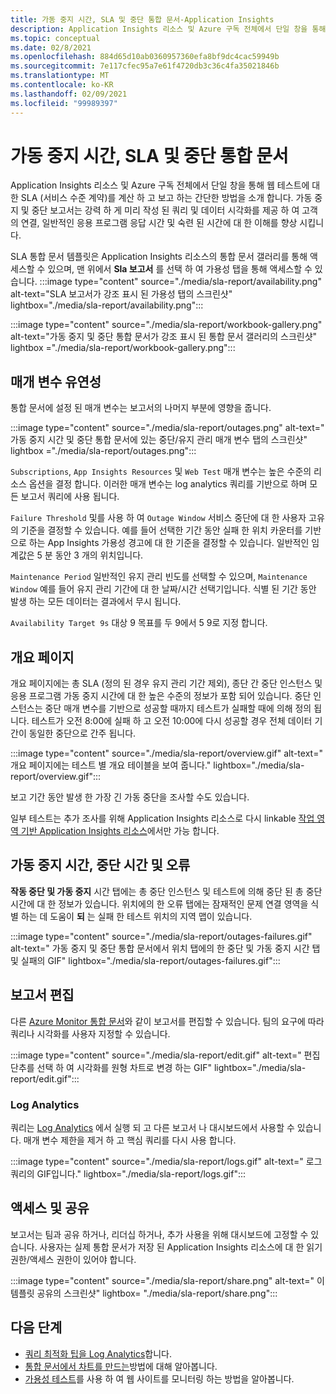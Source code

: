 ```yaml
---
title: 가동 중지 시간, SLA 및 중단 통합 문서-Application Insights
description: Application Insights 리소스 및 Azure 구독 전체에서 단일 창을 통해 웹 테스트에 대 한 SLA를 계산 하 고 보고 합니다.
ms.topic: conceptual
ms.date: 02/8/2021
ms.openlocfilehash: 884d65d10ab0360957360efa8bf9dc4cac59949b
ms.sourcegitcommit: 7e117cfec95a7e61f4720db3c36c4fa35021846b
ms.translationtype: MT
ms.contentlocale: ko-KR
ms.lasthandoff: 02/09/2021
ms.locfileid: "99989397"
---
```

# <a name="downtime-sla-and-outages-workbook"></a>가동 중지 시간, SLA 및 중단 통합 문서

Application Insights 리소스 및 Azure 구독 전체에서 단일 창을 통해 웹 테스트에 대 한 SLA (서비스 수준 계약)를 계산 하 고 보고 하는 간단한 방법을 소개 합니다. 가동 중지 및 중단 보고서는 강력 하 게 미리 작성 된 쿼리 및 데이터 시각화를 제공 하 여 고객의 연결, 일반적인 응용 프로그램 응답 시간 및 숙련 된 시간에 대 한 이해를 향상 시킵니다.

SLA 통합 문서 템플릿은 Application Insights 리소스의 통합 문서 갤러리를 통해 액세스할 수 있으며, 맨 위에서 **Sla 보고서** 를 선택 하 여 가용성 탭을 통해 액세스할 수 있습니다.
:::image type="content" source="./media/sla-report/availability.png" alt-text="SLA 보고서가 강조 표시 된 가용성 탭의 스크린샷" lightbox="./media/sla-report/availability.png":::

:::image type="content" source="./media/sla-report/workbook-gallery.png" alt-text="가동 중지 및 중단 통합 문서가 강조 표시 된 통합 문서 갤러리의 스크린샷" lightbox ="./media/sla-report/workbook-gallery.png":::

## <a name="parameter-flexibility"></a>매개 변수 유연성

통합 문서에 설정 된 매개 변수는 보고서의 나머지 부분에 영향을 줍니다.

:::image type="content" source="./media/sla-report/outages.png" alt-text=" 가동 중지 시간 및 중단 통합 문서에 있는 중단/유지 관리 매개 변수 탭의 스크린샷" lightbox ="./media/sla-report/outages.png":::

`Subscriptions`, `App Insights Resources` 및 `Web Test` 매개 변수는 높은 수준의 리소스 옵션을 결정 합니다. 이러한 매개 변수는 log analytics 쿼리를 기반으로 하며 모든 보고서 쿼리에 사용 됩니다.

`Failure Threshold` 및를 사용 하 여 `Outage Window` 서비스 중단에 대 한 사용자 고유의 기준을 결정할 수 있습니다. 예를 들어 선택한 기간 동안 실패 한 위치 카운터를 기반으로 하는 App Insights 가용성 경고에 대 한 기준을 결정할 수 있습니다. 일반적인 임계값은 5 분 동안 3 개의 위치입니다.

`Maintenance Period` 일반적인 유지 관리 빈도를 선택할 수 있으며, `Maintenance Window` 예를 들어 유지 관리 기간에 대 한 날짜/시간 선택기입니다. 식별 된 기간 동안 발생 하는 모든 데이터는 결과에서 무시 됩니다.

`Availability Target 9s` 대상 9 목표를 두 9에서 5 9로 지정 합니다.

## <a name="overview-page"></a>개요 페이지

개요 페이지에는 총 SLA (정의 된 경우 유지 관리 기간 제외), 종단 간 중단 인스턴스 및 응용 프로그램 가동 중지 시간에 대 한 높은 수준의 정보가 포함 되어 있습니다. 중단 인스턴스는 중단 매개 변수를 기반으로 성공할 때까지 테스트가 실패할 때에 의해 정의 됩니다. 테스트가 오전 8:00에 실패 하 고 오전 10:00에 다시 성공할 경우 전체 데이터 기간이 동일한 중단으로 간주 됩니다.

:::image type="content" source="./media/sla-report/overview.gif" alt-text=" 개요 페이지에는 테스트 별 개요 테이블을 보여 줍니다." lightbox="./media/sla-report/overview.gif":::

보고 기간 동안 발생 한 가장 긴 가동 중단을 조사할 수도 있습니다.

일부 테스트는 추가 조사를 위해 Application Insights 리소스로 다시 linkable [작업 영역 기반 Application Insights 리소스](create-workspace-resource.md)에서만 가능 합니다.

## <a name="downtime-outages-and-failures"></a>가동 중지 시간, 중단 시간 및 오류

**작동 중단 및 가동 중지** 시간 탭에는 총 중단 인스턴스 및 테스트에 의해 중단 된 총 중단 시간에 대 한 정보가 있습니다. 위치에의 한 오류 탭에는 잠재적인 문제 연결 영역을 식별 하는 데 도움이 **되** 는 실패 한 테스트 위치의 지역 맵이 있습니다.

:::image type="content" source="./media/sla-report/outages-failures.gif" alt-text=" 가동 중지 및 중단 통합 문서에서 위치 탭에의 한 중단 및 가동 중지 시간 탭 및 실패의 GIF" lightbox="./media/sla-report/outages-failures.gif":::

## <a name="edit-the-report"></a>보고서 편집

다른 [Azure Monitor 통합 문서](../platform/workbooks-overview.md)와 같이 보고서를 편집할 수 있습니다. 팀의 요구에 따라 쿼리나 시각화를 사용자 지정할 수 있습니다.

:::image type="content" source="./media/sla-report/edit.gif" alt-text=" 편집 단추를 선택 하 여 시각화를 원형 차트로 변경 하는 GIF" lightbox="./media/sla-report/edit.gif":::

### <a name="log-analytics"></a>Log Analytics

쿼리는 [Log Analytics](../log-query/log-analytics-overview.md) 에서 실행 되 고 다른 보고서 나 대시보드에서 사용할 수 있습니다. 매개 변수 제한을 제거 하 고 핵심 쿼리를 다시 사용 합니다.

:::image type="content" source="./media/sla-report/logs.gif" alt-text=" 로그 쿼리의 GIF입니다." lightbox="./media/sla-report/logs.gif":::

## <a name="access-and-sharing"></a>액세스 및 공유

보고서는 팀과 공유 하거나, 리더십 하거나, 추가 사용을 위해 대시보드에 고정할 수 있습니다. 사용자는 실제 통합 문서가 저장 된 Application Insights 리소스에 대 한 읽기 권한/액세스 권한이 있어야 합니다.

:::image type="content" source="./media/sla-report/share.png" alt-text=" 이 템플릿 공유의 스크린샷" lightbox= "./media/sla-report/share.png":::

## <a name="next-steps"></a>다음 단계

- [쿼리 최적화 팁을 Log Analytics](../log-query/query-optimization.md)합니다.
- [통합 문서에서 차트를 만드는](../platform/workbooks-chart-visualizations.md)방법에 대해 알아봅니다.
- [가용성 테스트](monitor-web-app-availability.md)를 사용 하 여 웹 사이트를 모니터링 하는 방법을 알아봅니다.
